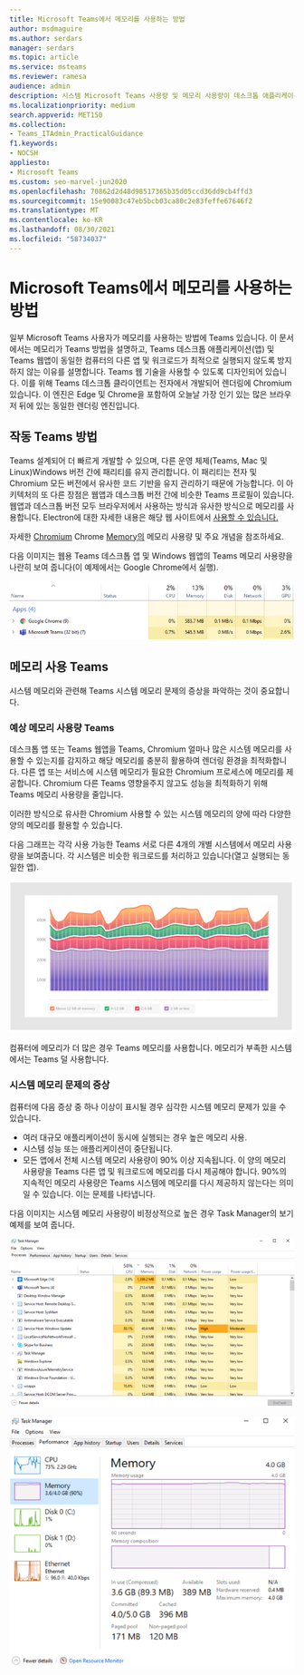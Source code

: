 ```yaml
---
title: Microsoft Teams에서 메모리를 사용하는 방법
author: msdmaguire
ms.author: serdars
manager: serdars
ms.topic: article
ms.service: msteams
ms.reviewer: ramesa
audience: admin
description: 시스템 Microsoft Teams 사용량 및 메모리 사용량이 데스크톱 애플리케이션과 웹 애플리케이션 간에 동일한 이유에 대해 자세히 알아보습니다.
ms.localizationpriority: medium
search.appverid: MET150
ms.collection:
- Teams_ITAdmin_PracticalGuidance
f1.keywords:
- NOCSH
appliesto:
- Microsoft Teams
ms.custom: seo-marvel-jun2020
ms.openlocfilehash: 70862d2d48d98517365b35d05ccd36dd9cb4ffd3
ms.sourcegitcommit: 15e90083c47eb5bcb03ca80c2e83feffe67646f2
ms.translationtype: MT
ms.contentlocale: ko-KR
ms.lasthandoff: 08/30/2021
ms.locfileid: "58734037"
---
```

# <a name="how-microsoft-teams-uses-memory"></a>Microsoft Teams에서 메모리를 사용하는 방법

일부 Microsoft Teams 사용자가 메모리를 사용하는 방법에 Teams 있습니다. 이 문서에서는 메모리가 Teams 방법을 설명하고, Teams 데스크톱 애플리케이션(앱) 및 Teams 웹앱이 동일한 컴퓨터의 다른 앱 및 워크로드가 최적으로 실행되지 않도록 방지하지 않는 이유를 설명합니다. Teams 웹 기술을 사용할 수 있도록 디자인되어 있습니다. 이를 위해 Teams 데스크톱 클라이언트는 전자에서 개발되어 렌더링에 Chromium 있습니다. 이 엔진은 Edge 및 Chrome을 포함하여 오늘날 가장 인기 있는 많은 브라우저 뒤에 있는 동일한 렌더링 엔진입니다.

## <a name="how-teams-works"></a>작동 Teams 방법

Teams 설계되어 더 빠르게 개발할 수 있으며, 다른 운영 체제(Teams, Mac 및 Linux)Windows 버전 간에 패리티를 유지 관리합니다. 이 패리티는 전자 및 Chromium 모든 버전에서 유사한 코드 기반을 유지 관리하기 때문에 가능합니다. 이 아키텍처의 또 다른 장점은 웹앱과 데스크톱 버전 간에 비슷한 Teams 프로필이 있습니다. 웹앱과 데스크톱 버전 모두 브라우저에서 사용하는 방식과 유사한 방식으로 메모리를 사용합니다. Electron에 대한 자세한 내용은 해당 웹 사이트에서 [사용할 수 있습니다.](https://electronjs.org/)

자세한 [Chromium](https://www.chromium.org/developers/memory-usage-backgrounder) Chrome [Memory의](https://chromium.googlesource.com/chromium/src.git/+/master/docs/memory/key_concepts.md) 메모리 사용량 및 주요 개념을 참조하세요.

다음 이미지는 웹용 Teams 데스크톱 앱 및 Windows 웹앱의 Teams 메모리 사용량을 나란히 보여 줍니다(이 예제에서는 Google Chrome에서 실행).

![Teams 앱 및 웹앱에 대한 메모리 사용량을 제한합니다.](media/teams-memory-clientweb.png)

## <a name="memory-usage-in-teams"></a>메모리 사용 Teams

시스템 메모리와 관련해 Teams 시스템 메모리 문제의 증상을 파악하는 것이 중요합니다. 

### <a name="expected-memory-usage-by-teams"></a>예상 메모리 사용량 Teams

데스크톱 앱 또는 Teams 웹앱을 Teams, Chromium 얼마나 많은 시스템 메모리를 사용할 수 있는지를 감지하고 해당 메모리를 충분히 활용하여 렌더링 환경을 최적화합니다. 다른 앱 또는 서비스에 시스템 메모리가 필요한 Chromium 프로세스에 메모리를 제공합니다. Chromium 다른 Teams 영향을주지 않고도 성능을 최적화하기 위해 Teams 메모리 사용량을 줄입니다.

이러한 방식으로 유사한 Chromium 사용할 수 있는 시스템 메모리의 양에 따라 다양한 양의 메모리를 활용할 수 있습니다.

다음 그래프는 각각 사용 가능한 Teams 서로 다른 4개의 개별 시스템에서 메모리 사용량을 보여줍니다. 각 시스템은 비슷한 워크로드를 처리하고 있습니다(열고 실행되는 동일한 앱).

![Teams 메모리 사용량을 제한합니다.](media/teams-memory-usage.png)

컴퓨터에 메모리가 더 많은 경우 Teams 메모리를 사용합니다. 메모리가 부족한 시스템에서는 Teams 덜 사용합니다.

### <a name="symptoms-of-system-memory-issues"></a>시스템 메모리 문제의 증상

컴퓨터에 다음 증상 중 하나 이상이 표시될 경우 심각한 시스템 메모리 문제가 있을 수 있습니다.

- 여러 대규모 애플리케이션이 동시에 실행되는 경우 높은 메모리 사용.
- 시스템 성능 또는 애플리케이션이 중단됩니다.
- 모든 앱에서 전체 시스템 메모리 사용량이 90% 이상 지속됩니다. 이 양의 메모리 사용량을 Teams 다른 앱 및 워크로드에 메모리를 다시 제공해야 합니다. 90%의 지속적인 메모리 사용량은 Teams 시스템에 메모리를 다시 제공하지 않는다는 의미일 수 있습니다. 이는 문제를 나타냅니다.

다음 이미지는 시스템 메모리 사용량이 비정상적으로 높은 경우 Task Manager의 보기 예제를 보여 줍니다.

![Teams 메모리 사용 현황 보기를 볼 수 있습니다.](media/teams-memory-high-mem-process-list.png)

![Teams 메모리 사용량 그래프를 사용합니다.](media/teams-memory-high-mem-process-list2.png)
